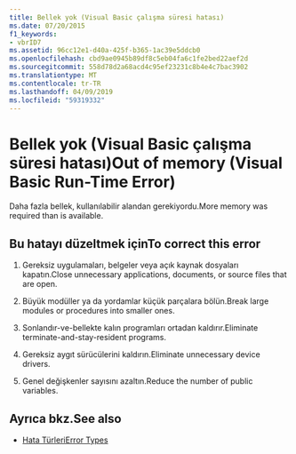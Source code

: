 ```yaml
---
title: Bellek yok (Visual Basic çalışma süresi hatası)
ms.date: 07/20/2015
f1_keywords:
- vbrID7
ms.assetid: 96cc12e1-d40a-425f-b365-1ac39e5ddcb0
ms.openlocfilehash: cbd9ae0945b89df8c5eb04fa6c1fe2bed22aef2d
ms.sourcegitcommit: 558d78d2a68acd4c95ef23231c8b4e4c7bac3902
ms.translationtype: MT
ms.contentlocale: tr-TR
ms.lasthandoff: 04/09/2019
ms.locfileid: "59319332"
---
```

# <a name="out-of-memory-visual-basic-run-time-error"></a><span data-ttu-id="e445b-102">Bellek yok (Visual Basic çalışma süresi hatası)</span><span class="sxs-lookup"><span data-stu-id="e445b-102">Out of memory (Visual Basic Run-Time Error)</span></span>
<span data-ttu-id="e445b-103">Daha fazla bellek, kullanılabilir alandan gerekiyordu.</span><span class="sxs-lookup"><span data-stu-id="e445b-103">More memory was required than is available.</span></span>  
  
## <a name="to-correct-this-error"></a><span data-ttu-id="e445b-104">Bu hatayı düzeltmek için</span><span class="sxs-lookup"><span data-stu-id="e445b-104">To correct this error</span></span>  
  
1. <span data-ttu-id="e445b-105">Gereksiz uygulamaları, belgeler veya açık kaynak dosyaları kapatın.</span><span class="sxs-lookup"><span data-stu-id="e445b-105">Close unnecessary applications, documents, or source files that are open.</span></span>  
  
2. <span data-ttu-id="e445b-106">Büyük modüller ya da yordamlar küçük parçalara bölün.</span><span class="sxs-lookup"><span data-stu-id="e445b-106">Break large modules or procedures into smaller ones.</span></span>  
  
3. <span data-ttu-id="e445b-107">Sonlandır-ve-bellekte kalın programları ortadan kaldırır.</span><span class="sxs-lookup"><span data-stu-id="e445b-107">Eliminate terminate-and-stay-resident programs.</span></span>  
  
4. <span data-ttu-id="e445b-108">Gereksiz aygıt sürücülerini kaldırın.</span><span class="sxs-lookup"><span data-stu-id="e445b-108">Eliminate unnecessary device drivers.</span></span>  
  
5. <span data-ttu-id="e445b-109">Genel değişkenler sayısını azaltın.</span><span class="sxs-lookup"><span data-stu-id="e445b-109">Reduce the number of public variables.</span></span>  
  
## <a name="see-also"></a><span data-ttu-id="e445b-110">Ayrıca bkz.</span><span class="sxs-lookup"><span data-stu-id="e445b-110">See also</span></span>

- [<span data-ttu-id="e445b-111">Hata Türleri</span><span class="sxs-lookup"><span data-stu-id="e445b-111">Error Types</span></span>](../../visual-basic/programming-guide/language-features/error-types.md)
